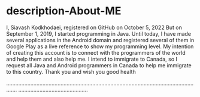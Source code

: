 # description-About-ME
I, Siavash Kodkhodaei, registered on GitHub on October 5, 2022 But on September 1, 2019, I started programming in Java. Until today, I have made several applications in the Android domain and registered several of them in Google Play as a live reference to show my programming level.  My intention of creating this account is to connect with the programmers of the world and help them and also help me.  I intend to immigrate to Canada, so I request all Java and Android programmers in Canada to help me immigrate to this country.  Thank you and wish you good health

...................................................................................................................................
..............................................
